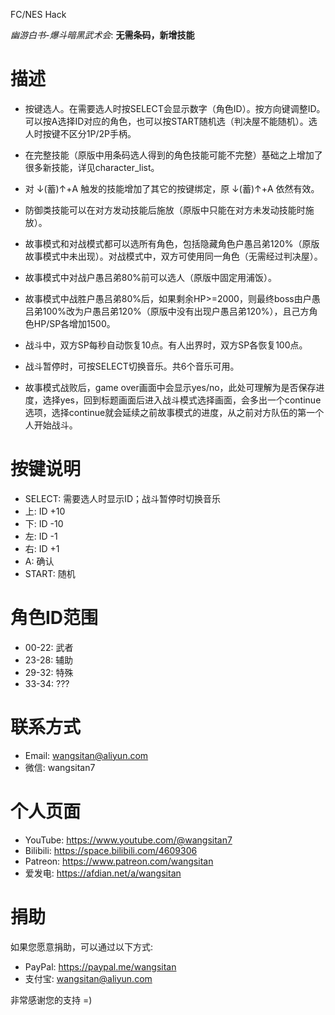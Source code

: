 

FC/NES Hack

_幽游白书-爆斗暗黑武术会_: **无需条码，新增技能**



# 描述

- 按键选人。在需要选人时按SELECT会显示数字（角色ID）。按方向键调整ID。可以按A选择ID对应的角色，也可以按START随机选（判决屋不能随机）。选人时按键不区分1P/2P手柄。

- 在完整技能（原版中用条码选人得到的角色技能可能不完整）基础之上增加了很多新技能，详见character_list。

- 对 ↓(蓄)↑+A 触发的技能增加了其它的按键绑定，原 ↓(蓄)↑+A 依然有效。

- 防御类技能可以在对方发动技能后施放（原版中只能在对方未发动技能时施放）。

- 故事模式和对战模式都可以选所有角色，包括隐藏角色户愚吕弟120%（原版故事模式中未出现）。对战模式中，双方可使用同一角色（无需经过判决屋）。

- 故事模式中对战户愚吕弟80%前可以选人（原版中固定用浦饭）。

- 故事模式中战胜户愚吕弟80%后，如果剩余HP>=2000，则最终boss由户愚吕弟100%改为户愚吕弟120%（原版中没有出现户愚吕弟120%），且己方角色HP/SP各增加1500。

- 战斗中，双方SP每秒自动恢复10点。有人出界时，双方SP各恢复100点。

- 战斗暂停时，可按SELECT切换音乐。共6个音乐可用。

- 故事模式战败后，game over画面中会显示yes/no，此处可理解为是否保存进度，选择yes，回到标题画面后进入战斗模式选择画面，会多出一个continue选项，选择continue就会延续之前故事模式的进度，从之前对方队伍的第一个人开始战斗。




# 按键说明

- SELECT: 需要选人时显示ID；战斗暂停时切换音乐
- 上:     ID +10
- 下:     ID -10
- 左:     ID -1
- 右:     ID +1
- A:      确认
- START:  随机




# 角色ID范围

- 00-22: 武者
- 23-28: 辅助
- 29-32: 特殊
- 33-34: ???




# 联系方式

- Email: wangsitan@aliyun.com
- 微信: wangsitan7



# 个人页面

- YouTube: https://www.youtube.com/@wangsitan7
- Bilibili: https://space.bilibili.com/4609306
- Patreon: https://www.patreon.com/wangsitan
- 爱发电: https://afdian.net/a/wangsitan



# 捐助

如果您愿意捐助，可以通过以下方式:
- PayPal: https://paypal.me/wangsitan
- 支付宝: wangsitan@aliyun.com

非常感谢您的支持 =)


